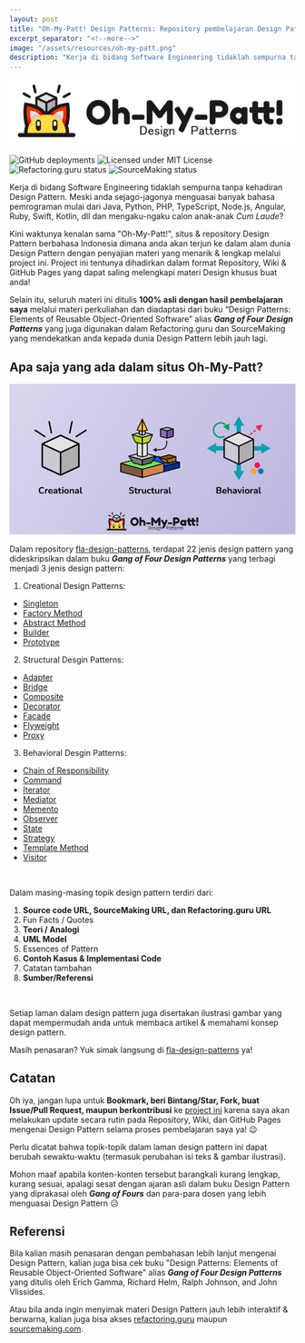 ```yaml
---
layout: post
title: "Oh-My-Patt! Design Patterns: Repository pembelajaran Design Pattern khusus untuk anda!"
excerpt_separator: "<!--more-->"
image: "/assets/resources/oh-my-patt.png"
description: "Kerja di bidang Software Engineering tidaklah sempurna tanpa kehadiran Design Pattern. Yuk kenalan sama \"OhMyPatt!\" Situs Design Pattern berbahasa Indonesia pertama, adaptasi Refactoring.guru dan sourcemaking.com"
---
```


![Oh-My-Patt Design Patterns](/assets/resources/oh-my-patt.png#center "Oh-My-Patt Design Patterns")

![GitHub deployments](https://img.shields.io/github/deployments/akmalrusli363/akmalrusli363.github.io/Github-Pages?label=GitHub%20Pages%20status)
![Licensed under MIT License](https://img.shields.io/github/license/akmalrusli363/fla-design-patterns)
![Refactoring.guru status](https://img.shields.io/website?down_message=offline%20%3A%28%28&label=refactoring.guru%20status&up_color=red&up_message=online&url=https%3A%2F%2Frefactoring.guru)
![SourceMaking status](https://img.shields.io/website?down_message=offline%20%3A%28%28&label=sourcemaking%20status&up_color=1abc9c&up_message=online&url=https%3A%2F%2Fsourcemaking.com)

Kerja di bidang Software Engineering tidaklah sempurna tanpa kehadiran Design Pattern. Meski anda sejago-jagonya menguasai banyak bahasa pemrograman mulai dari Java, Python, PHP, TypeScript, Node.js, Angular, Ruby, Swift, Kotlin, dll dan mengaku-ngaku calon anak-anak _Cum Laude_?

Kini waktunya kenalan sama \"Oh-My-Patt!\", situs & repository Design Pattern berbahasa Indonesia dimana anda akan terjun ke dalam alam dunia Design Pattern dengan penyajian materi yang menarik & lengkap melalui project ini. Project ini tentunya dihadirkan dalam format Repository, Wiki & GitHub Pages yang dapat saling melengkapi materi Design khusus buat anda!

<!--more-->

Selain itu, seluruh materi ini ditulis **100% asli dengan hasil pembelajaran saya** melalui materi perkuliahan dan diadaptasi dari buku “Design Patterns: Elements of Reusable Object-Oriented Software” alias _**Gang of Four Design Patterns**_ yang juga digunakan dalam Refactoring.guru dan SourceMaking yang mendekatkan anda kepada dunia Design Pattern lebih jauh lagi.

## Apa saja yang ada dalam situs Oh-My-Patt?

![Oh-My-Patt 3 Type of Design Patterns](/assets/resources/oh-my-patt-patterns.png#center "Oh-My-Patt 3 Type of Design Patterns")

Dalam repository [fla-design-patterns](https://akmalrusli363.github.io/fla-design-patterns/), terdapat 22 jenis design pattern yang dideskripsikan dalam buku _**Gang of Four Design Patterns**_ yang terbagi menjadi 3 jenis design pattern:

1. Creational Design Patterns:
  - [Singleton](https://akmalrusli363.github.io/fla-design-patterns/Creational/Singleton)
  - [Factory Method](https://akmalrusli363.github.io/fla-design-patterns/Creational/Factory-Method)
  - [Abstract Method](https://akmalrusli363.github.io/fla-design-patterns/Creational/Abstract-Method)
  - [Builder](https://akmalrusli363.github.io/fla-design-patterns/Creational/Builder)
  - [Prototype](https://akmalrusli363.github.io/fla-design-patterns/Creational/Prototype)

2. Structural Desgin Patterns:
  - [Adapter](https://akmalrusli363.github.io/fla-design-patterns/Structural/Adapter)
  - [Bridge](https://akmalrusli363.github.io/fla-design-patterns/Structural/Bridge)
  - [Composite](https://akmalrusli363.github.io/fla-design-patterns/Structural/Composite)
  - [Decorator](https://akmalrusli363.github.io/fla-design-patterns/Structural/Decorator)
  - [Facade](https://akmalrusli363.github.io/fla-design-patterns/Structural/Facade)
  - [Flyweight](https://akmalrusli363.github.io/fla-design-patterns/Structural/Flyweight)
  - [Proxy](https://akmalrusli363.github.io/fla-design-patterns/Structural/Proxy)

3. Behavioral Desgin Patterns:
  - [Chain of Responsibility](https://akmalrusli363.github.io/fla-design-patterns/Behavioral/Chain-of-Responsibility)
  - [Command](https://akmalrusli363.github.io/fla-design-patterns/Behavioral/Command)
  - [Iterator](https://akmalrusli363.github.io/fla-design-patterns/Behavioral/Iterator)
  - [Mediator](https://akmalrusli363.github.io/fla-design-patterns/Behavioral/Mediator)
  - [Memento](https://akmalrusli363.github.io/fla-design-patterns/Behavioral/Memento)
  - [Observer](https://akmalrusli363.github.io/fla-design-patterns/Behavioral/Observer)
  - [State](https://akmalrusli363.github.io/fla-design-patterns/Behavioral/State)
  - [Strategy](https://akmalrusli363.github.io/fla-design-patterns/Behavioral/Strategy)
  - [Template Method](https://akmalrusli363.github.io/fla-design-patterns/Behavioral/Template-Method)
  - [Visitor](https://akmalrusli363.github.io/fla-design-patterns/Behavioral/Visitor)

![]()

Dalam masing-masing topik design pattern terdiri dari:

1. **Source code URL, SourceMaking URL, dan Refactoring.guru URL**
2. Fun Facts / Quotes
3. **Teori / Analogi**
4. **UML Model**
5. Essences of Pattern
6. **Contoh Kasus & Implementasi Code**
7. Catatan tambahan
8. **Sumber/Referensi**

![]()

Setiap laman dalam design pattern juga disertakan ilustrasi gambar yang dapat mempermudah anda untuk membaca artikel & memahami konsep design pattern.

Masih penasaran? Yuk simak langsung di [fla-design-patterns](https://akmalrusli363.github.io/fla-design-patterns/) ya!

## Catatan

Oh iya, jangan lupa untuk **Bookmark, beri Bintang/Star, Fork, buat Issue/Pull Request, maupun berkontribusi** ke [project ini](https://github.com/akmalrusli363/fla-design-patterns) karena saya akan melakukan update secara rutin pada Repository, Wiki, dan GitHub Pages mengenai Design Pattern selama proses pembelajaran saya ya! :wink:

Perlu dicatat bahwa topik-topik dalam laman design pattern ini dapat berubah sewaktu-waktu (termasuk perubahan isi teks & gambar ilustrasi).

Mohon maaf apabila konten-konten tersebut barangkali kurang lengkap, kurang sesuai, apalagi sesat dengan ajaran asli dalam buku Design Pattern yang diprakasai oleh **_Gang of Fours_** dan para-para dosen yang lebih menguasai Design Pattern :disappointed_relieved:

## Referensi

Bila kalian masih penasaran dengan pembahasan lebih lanjut mengenai Design Pattern, kalian juga bisa cek buku "Design Patterns: Elements of Reusable Object-Oriented Software" alias _**Gang of Four Design Patterns**_ yang ditulis oleh Erich Gamma, Richard Helm, Ralph Johnson, and John Vlissides.

Atau bila anda ingin menyimak materi Design Pattern jauh lebih interaktif & berwarna, kalian juga bisa akses [refactoring.guru](refactoring.guru) maupun [sourcemaking.com](sourcemaking.com).
